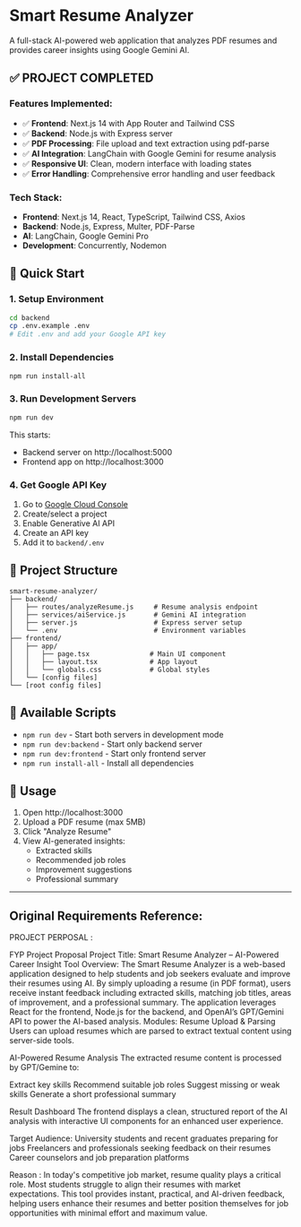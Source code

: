 # Smart Resume Analyzer

A full-stack AI-powered web application that analyzes PDF resumes and provides career insights using Google Gemini AI.

## ✅ PROJECT COMPLETED

### Features Implemented:
- ✅ **Frontend**: Next.js 14 with App Router and Tailwind CSS
- ✅ **Backend**: Node.js with Express server
- ✅ **PDF Processing**: File upload and text extraction using pdf-parse
- ✅ **AI Integration**: LangChain with Google Gemini for resume analysis
- ✅ **Responsive UI**: Clean, modern interface with loading states
- ✅ **Error Handling**: Comprehensive error handling and user feedback

### Tech Stack:
- **Frontend**: Next.js 14, React, TypeScript, Tailwind CSS, Axios
- **Backend**: Node.js, Express, Multer, PDF-Parse
- **AI**: LangChain, Google Gemini Pro
- **Development**: Concurrently, Nodemon

## 🚀 Quick Start

### 1. Setup Environment
```bash
cd backend
cp .env.example .env
# Edit .env and add your Google API key
```

### 2. Install Dependencies
```bash
npm run install-all
```

### 3. Run Development Servers
```bash
npm run dev
```

This starts:
- Backend server on http://localhost:5000
- Frontend app on http://localhost:3000

### 4. Get Google API Key
1. Go to [Google Cloud Console](https://console.cloud.google.com/)
2. Create/select a project
3. Enable Generative AI API
4. Create an API key
5. Add it to `backend/.env`

## 📁 Project Structure
```
smart-resume-analyzer/
├── backend/
│   ├── routes/analyzeResume.js     # Resume analysis endpoint
│   ├── services/aiService.js       # Gemini AI integration
│   ├── server.js                   # Express server setup
│   └── .env                        # Environment variables
├── frontend/
│   ├── app/
│   │   ├── page.tsx               # Main UI component
│   │   ├── layout.tsx             # App layout
│   │   └── globals.css            # Global styles
│   └── [config files]
└── [root config files]
```

## 🔧 Available Scripts
- `npm run dev` - Start both servers in development mode
- `npm run dev:backend` - Start only backend server
- `npm run dev:frontend` - Start only frontend server
- `npm run install-all` - Install all dependencies

## 📝 Usage
1. Open http://localhost:3000
2. Upload a PDF resume (max 5MB)
3. Click "Analyze Resume"
4. View AI-generated insights:
   - Extracted skills
   - Recommended job roles
   - Improvement suggestions
   - Professional summary

---

## Original Requirements Reference:



PROJECT PERPOSAL : 

FYP Project Proposal
Project Title:
 Smart Resume Analyzer – AI-Powered Career Insight Tool
Overview:
The Smart Resume Analyzer is a web-based application designed to help students and job seekers evaluate and improve their resumes using AI. By simply uploading a resume (in PDF format), users receive instant feedback including extracted skills, matching job titles, areas of improvement, and a professional summary. The application leverages React for the frontend, Node.js for the backend, and OpenAI’s GPT/Gemini API to power the AI-based analysis.
Modules:
Resume Upload & Parsing
 Users can upload resumes which are parsed to extract textual content using server-side tools.


AI-Powered Resume Analysis
 The extracted resume content is processed by GPT/Gemine to:


Extract key skills
Recommend suitable job roles
Suggest missing or weak skills
Generate a short professional summary


Result Dashboard
 The frontend displays a clean, structured report of the AI analysis with interactive UI components for an enhanced user experience.


Target Audience:
University students and recent graduates preparing for jobs
Freelancers and professionals seeking feedback on their resumes
Career counselors and job preparation platforms


Reason :
 In today's competitive job market, resume quality plays a critical role. Most students struggle to align their resumes with market expectations. This tool provides instant, practical, and AI-driven feedback, helping users enhance their resumes and better position themselves for job opportunities  with minimal effort and maximum value.
